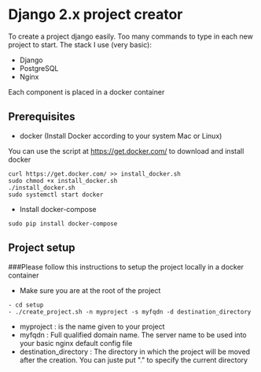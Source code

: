 # Django 2.x project creator #

To create a project django easily. Too many commands to type in each new project to start. The stack I use (very basic):
- Django
- PostgreSQL
- Nginx

Each component is placed in a docker container


## Prerequisites ##

- docker (Install Docker according to your system Mac or Linux)

You can use the script at https://get.docker.com/ to download and install docker

```
curl https://get.docker.com/ >> install_docker.sh
sudo chmod +x install_docker.sh
./install_docker.sh
sudo systemctl start docker
```

- Install docker-compose
```
sudo pip install docker-compose
```

## Project setup ##

###Please follow this instructions to setup the project locally in a docker container

- Make sure you are at the root of the project
```
- cd setup
- ./create_project.sh -n myproject -s myfqdn -d destination_directory

```
- myproject : is the name given to your project
- myfqdn : Full qualified domain name. The server name to be used into your basic nginx default config file
- destination_directory : The directory in which the project will be moved after the creation.
  You can juste put "." to specify the current directory
